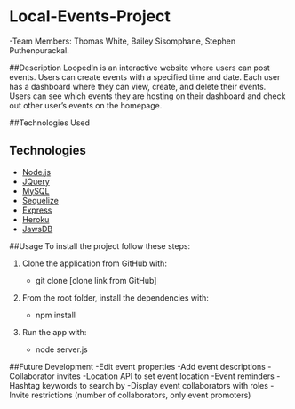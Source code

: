 # Local-Events-Project

-Team Members: Thomas White, Bailey Sisomphane, Stephen Puthenpurackal.

##Description
LoopedIn is an  interactive website where users can post events. Users can create events with a specified time and date. Each user has a dashboard where they can view, create, and delete their events. Users can see which events they are hosting on their dashboard and check out other user’s events on the homepage.



##Technologies Used
## Technologies
* [Node.js](https://nodejs.org/en/)
* [JQuery](https://jquery.com/)
* [MySQL](https://www.mysql.com/)
* [Sequelize](https://sequelize.org/)
* [Express](https://expressjs.com/)
* [Heroku](https://www.heroku.com/)
* [JawsDB](https://www.jawsdb.com/)

##Usage
To install the project follow these steps:

1. Clone the application from GitHub with:

   - git clone [clone link from GitHub]

2. From the root folder, install the dependencies with:

   - npm install

3. Run the app with:
   - node server.js


##Future Development
-Edit event properties
-Add event descriptions
-Collaborator invites
-Location API to set event location
-Event reminders
-Hashtag keywords to search by
-Display event collaborators with roles
-Invite restrictions (number of collaborators, only event promoters)

